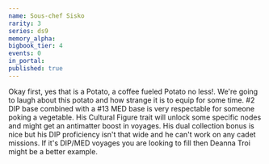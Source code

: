 ```yaml
---
name: Sous-chef Sisko
rarity: 3
series: ds9
memory_alpha:
bigbook_tier: 4
events: 0
in_portal:
published: true
---
```


Okay first, yes that is a Potato, a coffee fueled Potato no less!. We're going to laugh about this potato and how strange it is to equip for some time. #2 DIP base combined with a #13 MED base is very respectable for someone poking a vegetable. His Cultural Figure trait will unlock some specific nodes and might get an antimatter boost in voyages. His dual collection bonus is nice but his DIP proficiency isn't that wide and he can't work on any cadet missions. If it's DIP/MED voyages you are looking to fill then Deanna Troi might be a better example.
